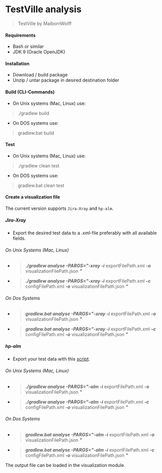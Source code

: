 # TestVille analysis

> TestVille by MaibornWolff

#### Requirements
* Bash or similar
* JDK 9 (Oracle OpenJDK)

#### Installation 
* Download / build package
* Unzip / untar package in desired destination folder

#### Build (CLI-Commands)
* On Unix systems (Mac, Linux) use:
> ./gradlew build

* On DOS systems use:
> gradlew.bat build

#### Test
* On Unix systems (Mac, Linux) use:
> ./gradlew clean test

* On DOS systems use:
> gradlew.bat clean test

#### Create a visualization file
The current version supports `Jira-Xray` and `hp-alm`.

##### Jira-Xray
* Export the desired test data to a .xml-file preferably with all available fields.

###### On Unix Systems (Mac, Linux)
* > ***./gradlew analyse -PARGS="-xray -i*** exportFilePath.xml ***-o*** visualizationFilePath.json ***"***
* > ***./gradlew analyse -PARGS="-xray -i*** exportFilePath.xml ***-c*** configFilePath.xml ***-o*** visualizationFilePath.json ***"***

###### On Dos Systems
* > ***gradlew.bat analyse -PARGS="-xray -i*** exportFilePath.xml ***-o*** visualizationFilePath.json ***"***
* > ***gradlew.bat analyse -PARGS="-xray -i*** exportFilePath.xml ***-c*** configFilePath.xml ***-o*** visualizationFilePath.json ***"***


##### hp-alm
* Export your test data with this [script](./../exportScripts/exportHpAlm_v02.sql).
###### On Unix Systems (Mac, Linux)
* > ***./gradlew analyse -PARGS="-alm -i*** exportFilePath.xml ***-o*** visualizationFilePath.json ***"***
* > ***./gradlew analyse -PARGS="-alm -i*** exportFilePath.xml ***-c*** configFilePath.xml ***-o*** visualizationFilePath.json ***"***

###### On Dos Systems
* > ***gradlew.bat analyse -PARGS="-alm -i*** exportFilePath.xml ***-o*** visualizationFilePath.json ***"***
* > ***gradlew.bat analyse -PARGS="-alm -i*** exportFilePath.xml ***-c*** configFilePath.xml ***-o*** visualizationFilePath.json ***"***


The output file can be loaded in the visualization module.

